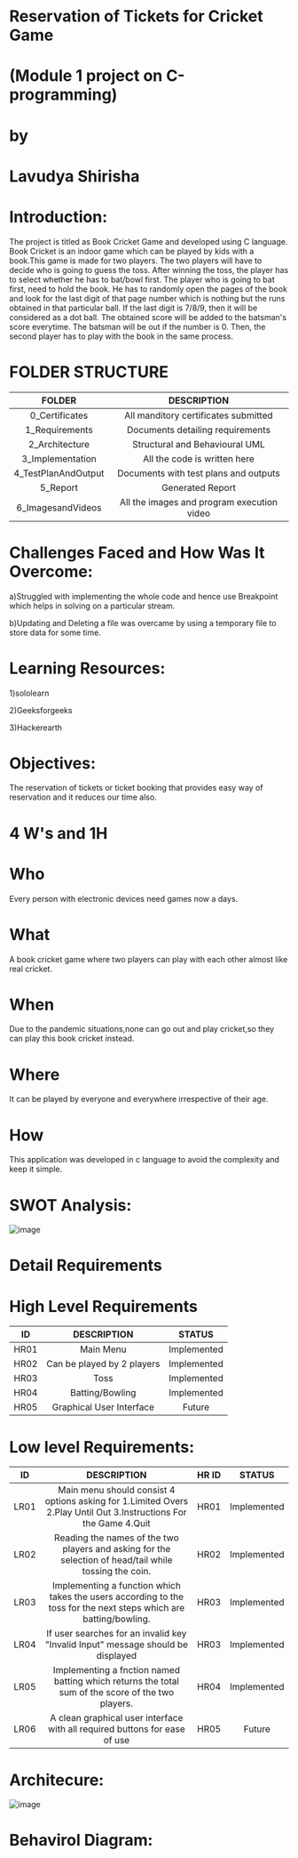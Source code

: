 # Reservation of Tickets for Cricket Game

# (Module 1 project on C-programming)

# by

# Lavudya Shirisha

# Introduction:

The project is titled as Book Cricket Game and developed using C language. Book Cricket is an indoor game which can be played by kids with a book.This game is made for two players. The two players will have to decide who is going to guess the toss. After winning the toss, the player has to select whether he has to bat/bowl first. The player who is going to bat first, need to hold the book. He has to randomly open the pages of the book and look for the last digit of that page number which is nothing but the runs obtained in that particular ball. If the last digit is 7/8/9, then it will be considered as a dot ball. The obtained score will be added to the batsman's score everytime. The batsman will be out if the number is 0. Then, the second player has to play with the book in the same process.

# FOLDER STRUCTURE

|FOLDER|DESCRIPTION|
|:----:|:---------:|
|0_Certificates|All manditory certificates submitted|
|1_Requirements|Documents detailing requirements|
|2_Architecture|Structural and Behavioural UML|
|3_Implementation|All the code is written here|
|4_TestPlanAndOutput|Documents with test plans and outputs|
|5_Report|Generated Report|
|6_ImagesandVideos|All the images and program execution video|

# Challenges Faced and How Was It Overcome:

a)Struggled with implementing the whole code and hence use Breakpoint which helps in solving on a particular stream.

b)Updating and Deleting a file was overcame by using a temporary file to store data for some time.
# Learning Resources:
1)sololearn

2)Geeksforgeeks

3)Hackerearth

# Objectives:

The reservation of tickets or ticket booking that provides easy way of reservation and it reduces our time also.

# 4 W's and 1H

# Who

Every person with electronic devices need games now a days.

# What

A book cricket game where two players can play with each other almost like real cricket.

# When

Due to the pandemic situations,none can go out and play cricket,so they can play this book cricket instead.

# Where

It can be played by everyone and everywhere irrespective of their age.

# How

This application was developed in c language to avoid the complexity and keep it simple.

# SWOT Analysis:

![image](https://user-images.githubusercontent.com/99073372/156571340-ab4d8030-f6f9-4d74-8442-88eba3b10828.png)

# Detail Requirements

# High Level Requirements

| ID | DESCRIPTION | STATUS |
|:--:|:---------:|:-----:|
|HR01|Main Menu|Implemented|
|HR02|Can be played by 2 players|Implemented|
|HR03|Toss|Implemented|
|HR04|Batting/Bowling|Implemented|
|HR05|Graphical User Interface|Future|

# Low level Requirements:

| ID | DESCRIPTION | HR ID | STATUS |
|:--:|:------------:|:---:|:--------:|
|LR01|Main menu should consist 4 options asking for 1.Limited Overs 2.Play Until Out 3.Instructions For the Game 4.Quit|HR01|Implemented|
|LR02|Reading the names of the two players and asking for the selection of head/tail while tossing the coin.|HR02|Implemented|
|LR03|Implementing a function which takes the users according to the toss for the next steps which are batting/bowling.|HR03|Implemented|
|LR04|If user searches for an invalid key "Invalid Input" message should be displayed|HR03|Implemented|
|LR05|Implementing a fnction named batting which returns the total sum of the score of the two players.|HR04|Implemented|
|LR06|A clean graphical user interface with all required buttons for ease of use|HR05|Future|

# Architecure:

![image](https://user-images.githubusercontent.com/99073372/156572187-c5e52d52-9ebc-4c92-a26c-71331980629b.png)

# Behavirol Diagram:












